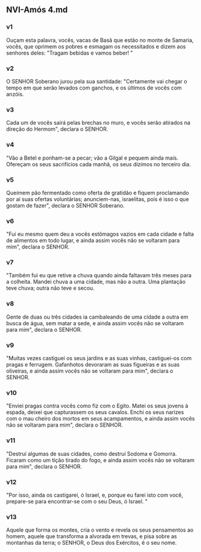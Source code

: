 ## NVI-Amós 4.md
### v1
 Ouçam esta palavra, vocês, vacas de Basã que estão no monte de Samaria, vocês, que oprimem os pobres e esmagam os necessitados e dizem aos senhores deles: "Tragam bebidas e vamos beber! "
### v2
 O SENHOR Soberano jurou pela sua santidade: "Certamente vai chegar o tempo em que serão levados com ganchos, e os últimos de vocês com anzóis.
### v3
 Cada um de vocês sairá pelas brechas no muro, e vocês serão atirados na direção do Hermom", declara o SENHOR.
### v4
 "Vão a Betel e ponham-se a pecar; vão a Gilgal e pequem ainda mais. Ofereçam os seus sacrifícios cada manhã, os seus dízimos no terceiro dia.
### v5
 Queimem pão fermentado como oferta de gratidão e fiquem proclamando por aí suas ofertas voluntárias; anunciem-nas, israelitas, pois é isso o que gostam de fazer", declara o SENHOR Soberano.
### v6
 "Fui eu mesmo quem deu a vocês estômagos vazios em cada cidade e falta de alimentos em todo lugar, e ainda assim vocês não se voltaram para mim", declara o SENHOR.
### v7
 "Também fui eu que retive a chuva quando ainda faltavam três meses para a colheita. Mandei chuva a uma cidade, mas não a outra. Uma plantação teve chuva; outra não teve e secou.
### v8
 Gente de duas ou três cidades ia cambaleando de uma cidade a outra em busca de água, sem matar a sede, e ainda assim vocês não se voltaram para mim", declara o SENHOR.
### v9
 "Muitas vezes castiguei os seus jardins e as suas vinhas, castiguei-os com pragas e ferrugem. Gafanhotos devoraram as suas figueiras e as suas oliveiras, e ainda assim vocês não se voltaram para mim", declara o SENHOR.
### v10
 "Enviei pragas contra vocês como fiz com o Egito. Matei os seus jovens à espada, deixei que capturassem os seus cavalos. Enchi os seus narizes com o mau cheiro dos mortos em seus acampamentos, e ainda assim vocês não se voltaram para mim", declara o SENHOR.
### v11
 "Destruí algumas de suas cidades, como destruí Sodoma e Gomorra. Ficaram como um tição tirado do fogo, e ainda assim vocês não se voltaram para mim", declara o SENHOR.
### v12
 "Por isso, ainda os castigarei, ó Israel, e, porque eu farei isto com você, prepare-se para encontrar-se com o seu Deus, ó Israel. "
### v13
 Aquele que forma os montes, cria o vento e revela os seus pensamentos ao homem, aquele que transforma a alvorada em trevas, e pisa sobre as montanhas da terra; o SENHOR, o Deus dos Exércitos, é o seu nome.
